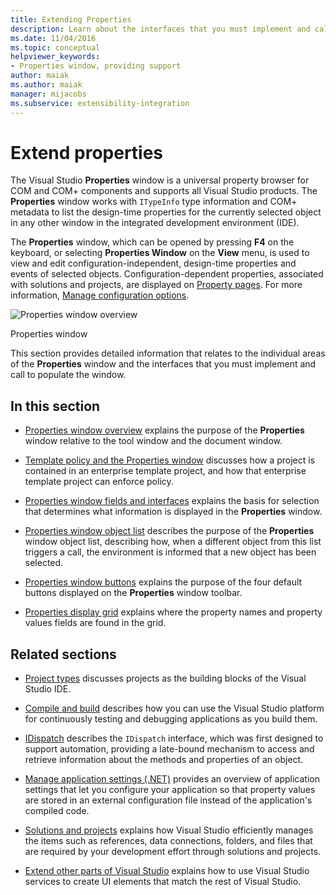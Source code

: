 ```yaml
---
title: Extending Properties
description: Learn about the interfaces that you must implement and call to extend the list of properties in the Visual Studio Properties window.
ms.date: 11/04/2016
ms.topic: conceptual
helpviewer_keywords:
- Properties window, providing support
author: maiak
ms.author: maiak
manager: mijacobs
ms.subservice: extensibility-integration
---
```

# Extend properties

The Visual Studio **Properties** window is a universal property browser for COM and COM+ components and supports all Visual Studio products. The **Properties** window works with `ITypeInfo` type information and COM+ metadata to list the design-time properties for the currently selected object in any other window in the integrated development environment (IDE).

 The **Properties** window, which can be opened by pressing **F4** on the keyboard, or selecting **Properties Window** on the **View** menu, is used to view and edit configuration-independent, design-time properties and events of selected objects. Configuration-dependent properties, associated with solutions and projects, are displayed on [Property pages](../../extensibility/internals/property-pages.md). For more information, [Manage configuration options](../../extensibility/internals/managing-configuration-options.md).

 ![Properties window overview](../../extensibility/internals/media/vspropertieswindow.png "vsPropertiesWindow")
 
 Properties window

 This section provides detailed information that relates to the individual areas of the **Properties** window and the interfaces that you must implement and call to populate the window.

## In this section

- [Properties window overview](../../extensibility/internals/properties-window-overview.md) explains the purpose of the **Properties** window relative to the tool window and the document window.

- [Template policy and the Properties window](../../extensibility/internals/template-policy-and-the-properties-window.md) discusses how a project is contained in an enterprise template project, and how that enterprise template project can enforce policy.

- [Properties window fields and interfaces](../../extensibility/internals/properties-window-fields-and-interfaces.md) explains the basis for selection that determines what information is displayed in the **Properties** window.

- [Properties window object list](../../extensibility/internals/properties-window-object-list.md) describes the purpose of the **Properties** window object list, describing how, when a different object from this list triggers a call, the environment is informed that a new object has been selected.

- [Properties window buttons](../../extensibility/internals/properties-window-buttons.md) explains the purpose of the four default buttons displayed on the **Properties** window toolbar.

- [Properties display grid](../../extensibility/internals/properties-display-grid.md) explains where the property names and property values fields are found in the grid.

## Related sections

- [Project types](../../extensibility/internals/project-types.md) discusses projects as the building blocks of the Visual Studio IDE.

- [Compile and build](../../ide/compiling-and-building-in-visual-studio.md) describes how you can use the Visual Studio platform for continuously testing and debugging applications as you build them.

- [IDispatch](/previous-versions/windows/desktop/api/oaidl/nn-oaidl-idispatch) describes the `IDispatch` interface, which was first designed to support automation, providing a late-bound mechanism to access and retrieve information about the methods and properties of an object.

- [Manage application settings (.NET)](../../ide/managing-application-settings-dotnet.md) provides an overview of application settings that let you configure your application so that property values are stored in an external configuration file instead of the application's compiled code.

- [Solutions and projects](../../ide/solutions-and-projects-in-visual-studio.md) explains how Visual Studio efficiently manages the items such as references, data connections, folders, and files that are required by your development effort through solutions and projects.

- [Extend other parts of Visual Studio](../../extensibility/extending-other-parts-of-visual-studio.md) explains how to use Visual Studio services to create UI elements that match the rest of Visual Studio.
